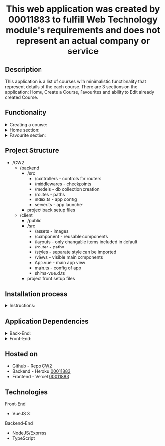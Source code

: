 <h1 align="center">This web application was created by 00011883 to fulfill Web Technology module's requirements and does not represent an actual company or service</h1>

## Description

This application is a list of courses with minimalistic functionality that represent details of the each course. 
There are 3 sections on the application: Home, Create a Course, Favourites and ability to Edit already created Course.

## Functionality

<details>
  <summary>Creating a course:</summary>
By clicking "Create Course", the user can add any course. To do this, the user must fill in all the fields, such as the name of the course, author, cost, and duration.
All fields are validated. The user cannot create a course without filling in all fields (required fields).
As you can see, there is an optional field for entering the cover image. To do this, the user needs to copy the URL of any image on Google and paste it into this field.
If user does not set covering image, the application will automatically set default cover image. 
In addition, there is a toggle button that allows you to consider the course as your favorite. If yes, the course will appear in the Favorites section.
</details>

<details>
  <summary>Home section:</summary>

In this section, all created courses with all the information provided are available. To the right of each course there are 3 icons:
adding to the favorites list, editing and deleting.
</details>
  
<details>
  <summary>Favourite section:</summary>

Only courses marked as "favorites" will be displayed in this section. Again, the same features are available, such as editing and deleting from this list. Also,
clicking the red icon will remove the course from the list.
</details>

## Project Structure

- /CW2
  - /backend
    - /src
      - /controllers - controls for routers
      - /middlewares - checkpoints
      - /models - db collection creation 
      - /routes - paths
      - index.ts - app config
      - server.ts - app launcher
    - project back setup files
  - /client
    - /public
    - /src
      - /assets - images
      - /component - reusable components
      - /layouts - only changable items included in default
      - /router - paths
      - /styles - separate style can be imported
      - /views - visible main components
      - App.vue - main app view
      - main.ts - config of app
      - shims-vue.d.ts
    - project front setup files 

## Installation process

<details>
  <summary>Instructions:</summary>
Firstly you need to create '.env' file in the backend folder near '.env.example' and add fields from that with your own data

Secondly, install yarn if you don't have it in your maschine <br />
Run the following <code>npm install --global yarn</code> in the terminal or in cmd to install Yarn

After that, open in VSCode or any Code Editor project folder and open two terminals and set directory to backend and client.<br />
For backend run ```yarn start``` and client ```yarn serve``` respectively.

Then, as compilation finishes, open the link from the client terminal
</details>

## Application Dependencies

<details>
  <summary>Back-End:</summary>
  
  ```
  "dependencies": {
    "axios": "^0.26.1",
    "cors": "^2.8.5",
    "dotenv": "^16.0.0",
    "express": "^4.17.3",
    "mongoose": "^6.2.7",
    "morgan": "^1.10.0",
    "nodemon": "^2.0.15",
    "prettier": "^2.6.1",
    "typescript": "^4.6.2"  
  },
  "devDependencies": {
    "@types/cors": "^2.8.12",
    "@types/express": "^4.17.13",
    "@types/morgan": "^1.9.3",
    "@types/node": "^17.0.21",
    "@types/prettier": "^2.4.4",
    "ts-node": "^10.7.0"
  }
  ```
  
</details>
<details>
  <summary>Front-End:</summary>

  ```
  "dependencies": {
    "sass": "^1.49.10",
    "vue": "^3.0.0",
    "vue-router": "^4.0.0-0"
  },
  "devDependencies": {
    "@vue/cli-plugin-router": "~4.5.13",
    "@vue/cli-plugin-typescript": "~4.5.13",
    "@vue/cli-service": "~4.5.13",
    "@vue/compiler-sfc": "^3.0.0",
    "axios": "^0.26.1",
    "sass-loader": "^8.0.2",
    "typescript": "~4.1.5",
    "vue-axios": "^3.4.1"
  },
  ```
  
</details>

## Hosted on

* Github - Repo [CW2](https://github.com/khusanov-m/WIUT-Uni-Assessments/tree/main/4BIS/WebTech/CW2)
* Backend - Heroku  [00011883](https://wiut00011883.herokuapp.com/api/v1/courses)
* Frontend - Vercel [00011883](https://00011883.vercel.app/)

## Technologies

Front-End
* VueJS 3

Backend-End
* NodeJS/Express
* TypeScript
